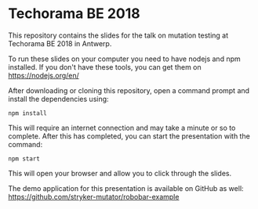# Techorama BE 2018
This repository contains the slides for the talk on mutation testing at Techorama BE 2018 in Antwerp.

To run these slides on your computer you need to have nodejs and npm installed. If you don't have these tools, you can get them on https://nodejs.org/en/

After downloading or cloning this repository, open a command prompt and install the dependencies using:
```
npm install
```

This will require an internet connection and may take a minute or so to complete. After this has completed, you can start the presentation with the command:
```
npm start
```
This will open your browser and allow you to click through the slides.

The demo application for this presentation is available on GitHub as well: https://github.com/stryker-mutator/robobar-example